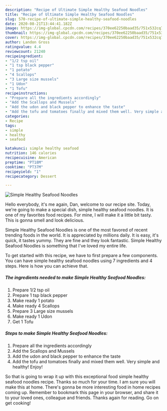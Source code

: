 ```yaml
---
description: "Recipe of Ultimate Simple Healthy Seafood Noodles"
title: "Recipe of Ultimate Simple Healthy Seafood Noodles"
slug: 570-recipe-of-ultimate-simple-healthy-seafood-noodles
date: 2020-08-21T13:44:41.182Z
image: https://img-global.cpcdn.com/recipes/370ee62250baad35/751x532cq70/simple-healthy-seafood-noodles-recipe-main-photo.jpg
thumbnail: https://img-global.cpcdn.com/recipes/370ee62250baad35/751x532cq70/simple-healthy-seafood-noodles-recipe-main-photo.jpg
cover: https://img-global.cpcdn.com/recipes/370ee62250baad35/751x532cq70/simple-healthy-seafood-noodles-recipe-main-photo.jpg
author: Landon Gross
ratingvalue: 4.4
reviewcount: 21240
recipeingredient:
- "1/2 tsp oil"
- "1 tsp black pepper"
- "1 potato"
- "4 Scallops"
- "3 Large size mussels"
- "1 Udon"
- "1 Tofu"
recipeinstructions:
- "Prepare all the ingredients accordingly"
- "Add the Scallops and Mussels"
- "Add the udon and black pepper to enhance the taste"
- "Add the tofu and tomatoes finally and mixed them well. Very simple and healthy! Enjoy!"
categories:
- Recipe
tags:
- simple
- healthy
- seafood

katakunci: simple healthy seafood 
nutrition: 146 calories
recipecuisine: American
preptime: "PT18M"
cooktime: "PT37M"
recipeyield: "1"
recipecategory: Dessert

---
```



![Simple Healthy Seafood Noodles](https://img-global.cpcdn.com/recipes/370ee62250baad35/751x532cq70/simple-healthy-seafood-noodles-recipe-main-photo.jpg)

Hello everybody, it's me again, Dan, welcome to our recipe site. Today, we're going to make a special dish, simple healthy seafood noodles. It is one of my favorites food recipes. For mine, I will make it a little bit tasty. This is gonna smell and look delicious.

Simple Healthy Seafood Noodles is one of the most favored of recent trending foods in the world. It is appreciated by millions daily. It is easy, it's quick, it tastes yummy. They are fine and they look fantastic. Simple Healthy Seafood Noodles is something that I've loved my entire life.




To get started with this recipe, we have to first prepare a few components. You can have simple healthy seafood noodles using 7 ingredients and 4 steps. Here is how you can achieve that.

<!--inarticleads1-->

##### The ingredients needed to make Simple Healthy Seafood Noodles:

1. Prepare 1/2 tsp oil
1. Prepare 1 tsp black pepper
1. Make ready 1 potato
1. Make ready 4 Scallops
1. Prepare 3 Large size mussels
1. Make ready 1 Udon
1. Get 1 Tofu




<!--inarticleads2-->

##### Steps to make Simple Healthy Seafood Noodles:

1. Prepare all the ingredients accordingly
1. Add the Scallops and Mussels
1. Add the udon and black pepper to enhance the taste
1. Add the tofu and tomatoes finally and mixed them well. Very simple and healthy! Enjoy!




So that is going to wrap it up with this exceptional food simple healthy seafood noodles recipe. Thanks so much for your time. I am sure you will make this at home. There's gonna be more interesting food in home recipes coming up. Remember to bookmark this page in your browser, and share it to your loved ones, colleague and friends. Thanks again for reading. Go on get cooking!
